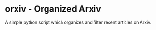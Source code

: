 orxiv - Organized Arxiv
=====

A simple python script which organizes and filter recent articles on Arxiv.

